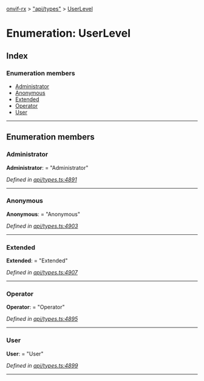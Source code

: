 [onvif-rx](../README.md) > ["api/types"](../modules/_api_types_.md) > [UserLevel](../enums/_api_types_.userlevel.md)

# Enumeration: UserLevel

## Index

### Enumeration members

* [Administrator](_api_types_.userlevel.md#administrator)
* [Anonymous](_api_types_.userlevel.md#anonymous)
* [Extended](_api_types_.userlevel.md#extended)
* [Operator](_api_types_.userlevel.md#operator)
* [User](_api_types_.userlevel.md#user)

---

## Enumeration members

<a id="administrator"></a>

###  Administrator

**Administrator**:  = "Administrator"

*Defined in [api/types.ts:4891](https://github.com/patrickmichalina/onvif-rx/blob/1596479/src/api/types.ts#L4891)*

___
<a id="anonymous"></a>

###  Anonymous

**Anonymous**:  = "Anonymous"

*Defined in [api/types.ts:4903](https://github.com/patrickmichalina/onvif-rx/blob/1596479/src/api/types.ts#L4903)*

___
<a id="extended"></a>

###  Extended

**Extended**:  = "Extended"

*Defined in [api/types.ts:4907](https://github.com/patrickmichalina/onvif-rx/blob/1596479/src/api/types.ts#L4907)*

___
<a id="operator"></a>

###  Operator

**Operator**:  = "Operator"

*Defined in [api/types.ts:4895](https://github.com/patrickmichalina/onvif-rx/blob/1596479/src/api/types.ts#L4895)*

___
<a id="user"></a>

###  User

**User**:  = "User"

*Defined in [api/types.ts:4899](https://github.com/patrickmichalina/onvif-rx/blob/1596479/src/api/types.ts#L4899)*

___

